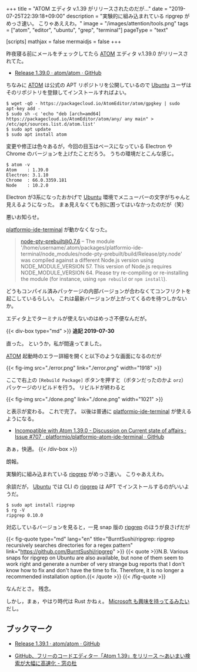 +++
title = "ATOM エディタ v.1.39 がリリースされたのだが..."
date =  "2019-07-25T22:39:18+09:00"
description = "実験的に組み込まれている ripgrep がめっさ速い。 こりゃあええわ。"
image = "/images/attention/tools.png"
tags = ["atom", "editor", "ubuntu", "grep", "terminal"]
pageType = "text"

[scripts]
  mathjax = false
  mermaidjs = false
+++

昨夜寝る前にメールをチェックしてたら [ATOM] エディタ v.1.39.0 がリリースされてた。

- [Release 1.39.0 · atom/atom · GitHub](https://github.com/atom/atom/releases/tag/v1.39.0)

ちなみに [ATOM] は公式の APT リポジトリを公開しているので [Ubuntu] ユーザはそのリポジトリを登録してインストールすればよい。

```text
$ wget -qO - https://packagecloud.io/AtomEditor/atom/gpgkey | sudo apt-key add -
$ sudo sh -c 'echo "deb [arch=amd64] https://packagecloud.io/AtomEditor/atom/any/ any main" > /etc/apt/sources.list.d/atom.list'
$ sudo apt update
$ sudo apt install atom
```

変更や修正は色々あるが，今回の目玉はベースになっている Electron や Chrome のバージョンを上げたことだろう。
うちの環境だとこんな感じ。

```text
$ atom -v
Atom    : 1.39.0
Electron: 3.1.10
Chrome  : 66.0.3359.181
Node    : 10.2.0
```

Electron が3系になったおかげで [Ubuntu] 環境でメニューバーの文字がちゃんと見えるようになった。
まぁ見えなくても別に困ってはいなかったのだが（笑）

悪いお知らせ。

[platformio-ide-terminal] が動かなくなった。

> node-pty-prebuilt@0.7.6 – The module '/home/username/.atom/packages/platformio-ide-terminal/node_modules/node-pty-prebuilt/build/Release/pty.node' was compiled against a different Node.js version using NODE_MODULE_VERSION 57. This version of Node.js requires NODE_MODULE_VERSION 64. Please try re-compiling or re-installing the module (for instance, using `npm rebuild` or `npm install`).

どうもコンパイル済みパッケージの内部バージョンが合わなくてコンフリクトを起こしているらしい。
これは最新バージョンが上がってくるのを待つしかないか。

エディタ上でターミナルが使えないのはめっさ不便なんだが。

{{< div-box type="md" >}}
**追記 2019-07-30**

直った。
というか，私が間違ってました。

[ATOM](https://atom.io/) 起動時のエラー詳細を開くと以下のような画面になるのだが

{{< fig-img src="./error.png" link="./error.png" width="1918" >}}

ここで右上の `[Rebuild Package]` ボタンを押すと（ボタンだったのかよ `orz`）パッケージのリビルドを行う。
リビルドが終わると

{{< fig-img src="./done.png" link="./done.png" width="1021" >}}

と表示が変わる。
これで完了。
以後は普通に [platformio-ide-terminal](https://atom.io/packages/platformio-ide-terminal) が使えるようになる。

- [Incompatible with Atom 1.39.0 - Discussion on Current state of affairs · Issue #707 · platformio/platformio-atom-ide-terminal · GitHub](https://github.com/platformio/platformio-atom-ide-terminal/issues/707)

あぁ，快適。
{{< /div-box >}}

朗報。

実験的に組み込まれている [ripgrep] がめっさ速い。
こりゃあええわ。

余談だが， [Ubuntu] では CLI の [ripgrep] は APT でインストールするのがいいようだ。

```text
$ sudo apt install ripgrep
$ rg -V
ripgrep 0.10.0
```

対応しているバージョンを見ると，一見 snap 版の [ripgrep] のほうが良さげだが

{{< fig-quote type="md" lang="en" title="BurntSushi/ripgrep: ripgrep recursively searches directories for a regex pattern" link="https://github.com/BurntSushi/ripgrep" >}}
{{< quote >}}N.B. Various snaps for ripgrep on Ubuntu are also available, but none of them seem to work right and generate a number of very strange bug reports that I don't know how to fix and don't have the time to fix. Therefore, it is no longer a recommended installation option.{{< /quote >}}
{{< /fig-quote >}}

なんだとさ。
残念。

しかし，まぁ，やはり時代は Rust かねぇ。
[Microsoft も興味を持ってるみたい](https://japan.zdnet.com/article/35140212/ "マイクロソフト、セキュアなコード実現に向けプログラミング言語「Rust」評価 - ZDNet Japan")だし。

## ブックマーク

- [Release 1.39.1 · atom/atom · GitHub](https://github.com/atom/atom/releases/tag/v1.39.1)

- [GitHub、フリーのコードエディター「Atom 1.39」をリリース ～あいまい検索が大幅に高速化 - 窓の杜](https://forest.watch.impress.co.jp/docs/news/1197983.html)

[ATOM]: https://atom.io/
[Ubuntu]: https://www.ubuntu.com/ "The leading operating system for PCs, IoT devices, servers and the cloud | Ubuntu"
[platformio-ide-terminal]: https://atom.io/packages/platformio-ide-terminal
[ripgrep]: https://github.com/BurntSushi/ripgrep "BurntSushi/ripgrep: ripgrep recursively searches directories for a regex pattern"
